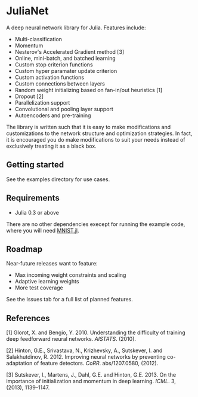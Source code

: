 JuliaNet
========

A deep neural network library for Julia. Features include:

-   Multi-classification
-   Momentum
-   Nesterov's Accelerated Gradient method [3]
-   Online, mini-batch, and batched learning
-   Custom stop criterion functions
-   Custom hyper paramater update criterion
-   Custom activation functions
-   Custom connections between layers
-   Random weight initializing based on fan-in/out heuristics [1]
-   Dropout [2]
-   Parallelization support
-   Convolutional and pooling layer support
-   Autoencoders and pre-training

The library is written such that it is easy to make modifications and
customizations to the network structure and optimization strategies. In
fact, it is encouraged you do make modifications to suit your needs
instead of exclusively treating it as a black box.


Getting started
---------------

See the examples directory for use cases.


Requirements
------------

-   Julia 0.3 or above

There are no other dependencies execept for running the example code,
where you will need
[MNIST.jl](https://github.com/johnmyleswhite/MNIST.jl).


Roadmap
-------

Near-future releases want to feature:

-   Max incoming weight constraints and scaling
-   Adaptive learning weights
-   More test coverage

See the Issues tab for a full list of planned features.


References
----------

[1] Glorot, X. and Bengio, Y. 2010. Understanding the difficulty of
training deep feedforward neural networks. *AISTATS*. (2010).

[2] Hinton, G.E., Srivastava, N., Krizhevsky, A., Sutskever, I. and
Salakhutdinov, R. 2012. Improving neural networks by preventing
co-adaptation of feature detectors. *CoRR*. abs/1207.0580, (2012).

[3] Sutskever, I., Martens, J., Dahl, G.E. and Hinton, G.E. 2013. On the
importance of initialization and momentum in deep learning. *ICML*. 3,
(2013), 1139–1147.

